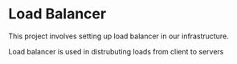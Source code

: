# Load Balancer
This project involves setting up load balancer in our infrastructure.

Load balancer is used in distrubuting loads from client to servers
